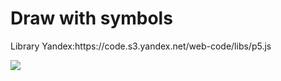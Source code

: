 <h1>Draw with symbols</h1>
<p>Library Yandex:https://code.s3.yandex.net/web-code/libs/p5.js</p>

<img src="https://i.ibb.co/W6cymBL/2022-02-15-20-25-04.png"/>
